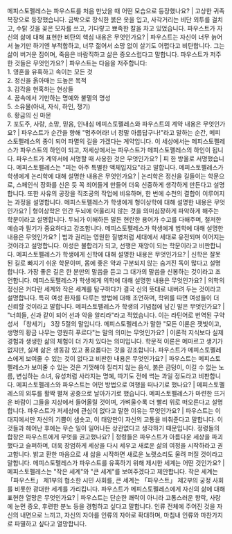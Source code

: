 메피스토펠레스는 파우스트를 처음 만났을 때 어떤 모습으로 등장했나요?	| 고상한 귀족 복장으로 등장했습니다. 금박으로 장식한 붉은 옷을 입고, 사각거리는 비단 외투를 걸치고, 수탉 깃을 꽂은 모자를 쓰고, 기다랗고 뾰족한 칼을 차고 있었습니다.
파우스트가 자신의 삶에 대해 표현한 비탄의 핵심 내용은 무엇인가요?	| 파우스트는 자신이 너무 늙어서 놀기만 하기엔 부적합하고, 너무 젊어서 소망 없이 살기도 어렵다고 비탄합니다. 그는 삶이 버거운 짐이며, 죽음은 바람직하고 삶은 증오스럽다고 말합니다.
파우스트가 저주한 것들은 무엇인가요?	| 파우스트는 다음을 저주합니다:<br/>1. 영혼을 유혹하고 속이는 모든 것<br/>2. 정신을 옭아매는 드높은 목적<br/>3. 감각을 현혹하는 현상들<br/>4. 꿈속에서 기만하는 명예와 불멸의 명성<br/>5. 소유물(아내, 자식, 하인, 쟁기)<br/>6. 황금의 신 마몬<br/>7. 포도주, 사랑, 소망, 믿음, 인내심
메피스토펠레스와 파우스트의 계약 내용은 무엇인가요?	| 파우스트가 순간을 향해 "멈추어라! 너 정말 아름답구나!"라고 말하는 순간, 메피스토펠레스의 종이 되어 파멸의 길을 가겠다는 계약입니다. 이 세상에서는 메피스토펠레스가 파우스트의 하인이 되고, 저세상에서는 파우스트가 메피스토펠레스의 하인이 됩니다.
파우스트가 계약서에 서명할 때 사용한 것은 무엇인가요?	| 피 한 방울로 서명했습니다. 메피스토펠레스는 "피는 아주 특별한 액체입지요"라고 말합니다.
메피스토펠레스가 학생에게 논리학에 대해 설명한 내용은 무엇인가요?	| 논리학은 정신을 길들이는 학문으로, 스페인식 장화를 신은 듯 꼭 죄어들게 만들어 더욱 신중하게 생각하게 만든다고 설명합니다. 또한 사유의 공장을 직조공의 작업에 비유하며, 한 번에 수천의 결합이 이루어지는 과정을 설명합니다.
메피스토펠레스가 학생에게 형이상학에 대해 설명한 내용은 무엇인가요?	| 형이상학은 인간 두뇌에 어울리지 않는 것을 의미심장하게 파악하게 해주는 학문이라고 설명합니다. 두뇌가 이해하든 말든 현란한 용어가 수고를 다해주며, 철저한 예습과 필기가 중요하다고 강조합니다.
메피스토펠레스가 학생에게 법학에 대해 설명한 내용은 무엇인가요?	| 법과 권리는 영원한 질병처럼 세대에서 세대로 유전되며 이어지는 것이라고 설명합니다. 이성은 불합리가 되고, 선행은 재앙이 되는 학문이라고 비판합니다.
메피스토펠레스가 학생에게 신학에 대해 설명한 내용은 무엇인가요?	| 신학은 잘못된 길로 빠지기 쉬운 학문이며, 몸에 좋은 약과 구분되지 않는 숨겨진 독이 많다고 설명합니다. 가장 좋은 길은 한 분만의 말씀을 듣고 그 대가의 말씀을 신봉하는 것이라고 조언합니다.
메피스토펠레스가 학생에게 의학에 대해 설명한 내용은 무엇인가요?	| 의학의 정신은 커다란 세계와 작은 세계를 탐구하다가 결국 신의 뜻대로 내버려 두는 것이라고 설명합니다. 특히 여성 환자를 다루는 방법에 대해 조언하며, 학위를 따면 여성들이 더 신뢰할 것이라고 말합니다.
메피스토펠레스가 학생의 기념첩에 남긴 말은 무엇인가요?	| "너희들, 신과 같이 되어 선과 악을 알리라"라고 적었습니다. 이는 라틴어로 번역된 구약성서 「창세기」 3장 5절의 말입니다.
메피스토펠레스가 말한 "모든 이론은 잿빛이고, 생명의 황금 나무는 영원히 푸르다"는 말의 의미는 무엇인가요?	| 이론적 지식보다 실제 경험과 생생한 삶의 체험이 더 가치 있다는 의미입니다. 학문적 이론은 메마르고 생기가 없지만, 실제 삶은 생동감 있고 풍요롭다는 것을 강조합니다.
파우스트가 메피스토펠레스에게 보여줄 수 있는 것이 없다고 비판한 내용은 무엇인가요?	| 파우스트는 메피스토펠레스가 보여줄 수 있는 것은 기껏해야 질리지 않는 음식, 붉은 금덩이, 이길 수 없는 노름, 변심하는 소녀, 유성처럼 사라지는 명예, 따기도 전에 썩는 과일 정도라고 비판합니다.
메피스토펠레스와 파우스트는 어떤 방법으로 여행을 떠나기로 했나요?	| 메피스토펠레스의 외투를 활짝 펼쳐 공중으로 날아가기로 했습니다. 메피스토펠레스가 마련한 뜨거운 바람이 그들을 지상에서 들어올릴 것이며, 가벼울수록 더 빨리 위로 떠오른다고 설명합니다.
파우스트가 저세상에 관심이 없다고 말한 이유는 무엇인가요?	| 파우스트는 이 대지에서만 자신의 기쁨이 샘솟고, 이 태양만이 자신의 고통을 비춰준다고 말합니다. 이것들과 헤어난 후에는 무슨 일이 일어나든 상관없다고 생각하기 때문입니다.
정령들의 합창은 파우스트에게 무엇을 권고했나요?	| 정령들은 파우스트가 아름다운 세상을 파괴했다고 슬퍼하며, 더욱 장엄하게 세상을 다시 세우고 새로운 삶의 여정을 시작하라고 권고합니다. 밝고 환한 마음으로 새 삶을 시작하면 새로운 노랫소리도 울려 퍼질 것이라고 말합니다.
메피스토펠레스가 파우스트를 유혹하기 위해 제시한 세계는 어떤 것인가요?	| 메피스토펠레스는 "작은 세계"와 "큰 세계"를 보여주겠다고 제안합니다. 작은 세계는 「파우스트」 제1부의 협소한 시민 사회를, 큰 세계는 「파우스트」 제2부의 궁정 사회를 비롯한 광대한 세계를 가리킵니다.
파우스트가 메피스토펠레스에게 자신의 삶에 대해 표현한 열망은 무엇인가요?	| 파우스트는 단순한 쾌락이 아니라 고통스러운 향락, 사랑에 눈먼 증오, 후련한 분노 등을 경험하고 싶다고 말합니다. 인류 전체에 주어진 것을 자신의 내면으로 느끼고, 자신의 자아를 인류의 자아로 확대하며, 마침내 인류와 마찬가지로 파멸하고 싶다고 열망합니다.